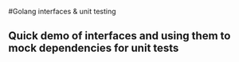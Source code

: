 #Golang interfaces & unit testing
## Quick demo of interfaces and using them to mock dependencies for unit tests
